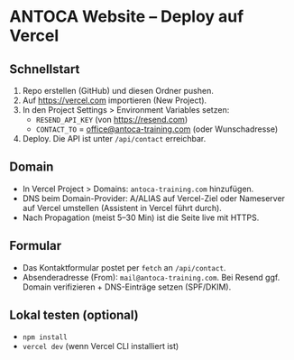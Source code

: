 # ANTOCA Website – Deploy auf Vercel

## Schnellstart
1. Repo erstellen (GitHub) und diesen Ordner pushen.
2. Auf https://vercel.com importieren (New Project).
3. In den Project Settings > Environment Variables setzen:
   - `RESEND_API_KEY` (von https://resend.com)
   - `CONTACT_TO` = office@antoca-training.com (oder Wunschadresse)
4. Deploy. Die API ist unter `/api/contact` erreichbar.

## Domain
- In Vercel Project > Domains: `antoca-training.com` hinzufügen.
- DNS beim Domain-Provider: A/ALIAS auf Vercel-Ziel oder Nameserver auf Vercel umstellen (Assistent in Vercel führt durch).
- Nach Propagation (meist 5–30 Min) ist die Seite live mit HTTPS.

## Formular
- Das Kontaktformular postet per `fetch` an `/api/contact`.
- Absenderadresse (From): `mail@antoca-training.com`. Bei Resend ggf. Domain verifizieren + DNS-Einträge setzen (SPF/DKIM).

## Lokal testen (optional)
- `npm install`
- `vercel dev` (wenn Vercel CLI installiert ist)
